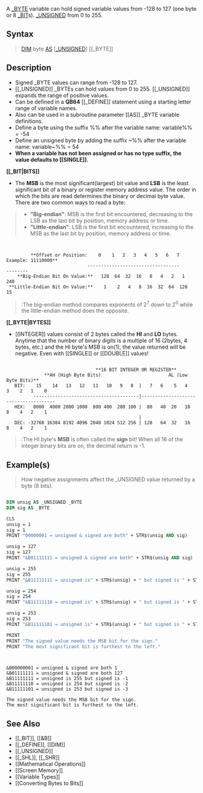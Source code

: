 A [_BYTE](_BYTE) variable can hold signed variable values from -128 to 127 (one byte or 8 [_BIT](_BIT)s). [_UNSIGNED](_UNSIGNED) from 0 to 255.


## Syntax

>  [DIM](DIM) byte [AS](AS) [[_UNSIGNED]([_UNSIGNED)] [[_BYTE]]


## Description

* Signed _BYTE values can range from -128 to 127.
* [[_UNSIGNED]] _BYTEs can hold values from 0 to 255. [[_UNSIGNED]] expands the range of positive values.
* Can be defined in a **QB64** [[_DEFINE]] statement using a starting letter range of variable names.
* Also can be used in a subroutine parameter [[AS]] _BYTE variable definitions.
* Define a byte using the suffix %% after the variable name: variable%% = -54
* Define an unsigned byte by adding the suffix ~%% after the variable name: variable~%% = 54
* **When a variable has not been assigned or has no type suffix, the value defaults to [[SINGLE]].**


**[[_BIT|BITS]]**
* The **MSB** is the most significant(largest) bit value and **LSB** is the least significant bit of a binary or register memory address value. The order in which the bits are read determines the binary or decimal byte value. There are two common ways to read a byte:

> * **"Big-endian"**: MSB is the first bit encountered, decreasing to the LSB as the last bit by position, memory address or time.
> * **"Little-endian"**: LSB is the first bit encountered, increasing to the MSB as the last bit by position, memory address or time.

```text


         **Offset or Position:    0    1   2   3   4   5   6   7      Example: 11110000**
                              ----------------------------------             --------
    **Big-Endian Bit On Value:**   128  64  32  16   8   4   2   1                 240
 **Little-Endian Bit On Value:**    1    2   4   8  16  32  64  128                 15

```

> :The big-endian method compares exponents of 2<sup>7</sup> down to 2<sup>0</sup> while the little-endian method does the opposite. 


**[[_BYTE|BYTES]]**
* [[INTEGER]] values consist of 2 bytes called the **HI** and **LO** bytes. Anytime that the number of binary digits is a multiple of 16 (2bytes, 4 bytes, etc.) and the HI byte's MSB is on(1), the value returned will be negative. Even with [[SINGLE]] or [[DOUBLE]] values! 

```text

                                 **16 BIT INTEGER OR REGISTER**
              **AH (High Byte Bits)                         AL (Low Byte Bits)**
   BIT:    15    14   13   12   11   10   9   8  |   7   6    5   4    3    2   1    0
          ---------------------------------------|--------------------------------------
   HEX:   8000  4000 2000 1000  800 400  200 100 |  80   40  20   10   8    4   2    1
                                                 |
   DEC: -32768 16384 8192 4096 2048 1024 512 256 | 128   64  32   16   8    4   2    1

```

> :The HI byte's **MSB** is often called the **sign** bit! When all 16 of the integer binary bits are on, the decimal return is -1.  



## Example(s)

> How negative assignments affect the _UNSIGNED value returned by a byte (8 bits).


```vb

DIM unsig AS _UNSIGNED _BYTE
DIM sig AS _BYTE

CLS
unsig = 1
sig = 1
PRINT "00000001 = unsigned & signed are both" + STR$(unsig AND sig)

unsig = 127
sig = 127
PRINT "&B01111111 = unsigned & signed are both" + STR$(unsig AND sig)

unsig = 255
sig = 255
PRINT "&B11111111 = unsigned is" + STR$(unsig) + " but signed is " + STR$(sig)

unsig = 254
sig = 254
PRINT "&B11111110 = unsigned is" + STR$(unsig) + " but signed is " + STR$(sig)

unsig = 253
sig = 253
PRINT "&B11111101 = unsigned is" + STR$(unsig) + " but signed is " + STR$(sig)

PRINT
PRINT "The signed value needs the MSB bit for the sign."
PRINT "The most significant bit is furthest to the left."

```

```text


&B00000001 = unsigned & signed are both 1
&B01111111 = unsigned & signed are both 127
&B11111111 = unsigned is 255 but signed is -1
&B11111110 = unsigned is 254 but signed is -2
&B11111101 = unsigned is 253 but signed is -3

The signed value needs the MSB bit for the sign.
The most significant bit is furthest to the left.

```



## See Also

* [[_BIT]], [[&B]]
* [[_DEFINE]], [[DIM]]
* [[_UNSIGNED]]
* [[_SHL]], [[_SHR]]
* [[Mathematical Operations]]
* [[Screen Memory]]
* [[Variable Types]]
* [[Converting Bytes to Bits]]




